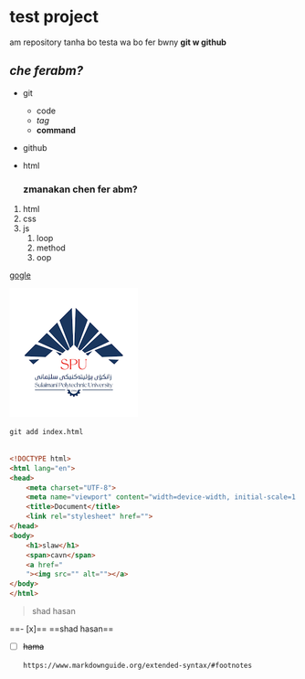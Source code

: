 # test project
am repository tanha bo testa wa bo fer bwny 
**git w github**

## *che ferabm?*
* git
   * code
   * *tag*
   * **command**
* github
* html
  
  ### zmanakan chen fer abm?
1. html
2. css
3. js
   1. loop
   2. method
   3. oop
   
[gogle](https://github.com/Shad-Rabati/tata)


![logo](image.png)

`git add index.html`

```html

<!DOCTYPE html>
<html lang="en">
<head>
    <meta charset="UTF-8">
    <meta name="viewport" content="width=device-width, initial-scale=1.0">
    <title>Document</title>
    <link rel="stylesheet" href="">
</head>
<body>
    <h1>slaw</h1>
    <span>cavn</span>
    <a href="
    "><img src="" alt=""></a>
</body>
</html>

```

>shad hasan

==- [x]== ==shad hasan==
- [ ] ~~hama~~
  
  `https://www.markdownguide.org/extended-syntax/#footnotes`